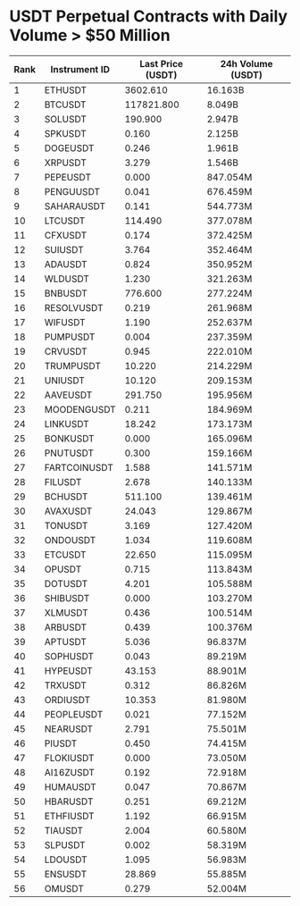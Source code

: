 # USDT Perpetual Contracts with Daily Volume > $50 Million

| Rank | Instrument ID | Last Price (USDT) | 24h Volume (USDT) |
|------|---------------|-------------------|-------------------|
| 1 | ETHUSDT | 3602.610 | 16.163B |
| 2 | BTCUSDT | 117821.800 | 8.049B |
| 3 | SOLUSDT | 190.900 | 2.947B |
| 4 | SPKUSDT | 0.160 | 2.125B |
| 5 | DOGEUSDT | 0.246 | 1.961B |
| 6 | XRPUSDT | 3.279 | 1.546B |
| 7 | PEPEUSDT | 0.000 | 847.054M |
| 8 | PENGUUSDT | 0.041 | 676.459M |
| 9 | SAHARAUSDT | 0.141 | 544.773M |
| 10 | LTCUSDT | 114.490 | 377.078M |
| 11 | CFXUSDT | 0.174 | 372.425M |
| 12 | SUIUSDT | 3.764 | 352.464M |
| 13 | ADAUSDT | 0.824 | 350.952M |
| 14 | WLDUSDT | 1.230 | 321.263M |
| 15 | BNBUSDT | 776.600 | 277.224M |
| 16 | RESOLVUSDT | 0.219 | 261.968M |
| 17 | WIFUSDT | 1.190 | 252.637M |
| 18 | PUMPUSDT | 0.004 | 237.359M |
| 19 | CRVUSDT | 0.945 | 222.010M |
| 20 | TRUMPUSDT | 10.220 | 214.229M |
| 21 | UNIUSDT | 10.120 | 209.153M |
| 22 | AAVEUSDT | 291.750 | 195.956M |
| 23 | MOODENGUSDT | 0.211 | 184.969M |
| 24 | LINKUSDT | 18.242 | 173.173M |
| 25 | BONKUSDT | 0.000 | 165.096M |
| 26 | PNUTUSDT | 0.300 | 159.166M |
| 27 | FARTCOINUSDT | 1.588 | 141.571M |
| 28 | FILUSDT | 2.678 | 140.133M |
| 29 | BCHUSDT | 511.100 | 139.461M |
| 30 | AVAXUSDT | 24.043 | 129.867M |
| 31 | TONUSDT | 3.169 | 127.420M |
| 32 | ONDOUSDT | 1.034 | 119.608M |
| 33 | ETCUSDT | 22.650 | 115.095M |
| 34 | OPUSDT | 0.715 | 113.843M |
| 35 | DOTUSDT | 4.201 | 105.588M |
| 36 | SHIBUSDT | 0.000 | 103.270M |
| 37 | XLMUSDT | 0.436 | 100.514M |
| 38 | ARBUSDT | 0.439 | 100.376M |
| 39 | APTUSDT | 5.036 | 96.837M |
| 40 | SOPHUSDT | 0.043 | 89.219M |
| 41 | HYPEUSDT | 43.153 | 88.901M |
| 42 | TRXUSDT | 0.312 | 86.826M |
| 43 | ORDIUSDT | 10.353 | 81.980M |
| 44 | PEOPLEUSDT | 0.021 | 77.152M |
| 45 | NEARUSDT | 2.791 | 75.501M |
| 46 | PIUSDT | 0.450 | 74.415M |
| 47 | FLOKIUSDT | 0.000 | 73.050M |
| 48 | AI16ZUSDT | 0.192 | 72.918M |
| 49 | HUMAUSDT | 0.047 | 70.867M |
| 50 | HBARUSDT | 0.251 | 69.212M |
| 51 | ETHFIUSDT | 1.192 | 66.915M |
| 52 | TIAUSDT | 2.004 | 60.580M |
| 53 | SLPUSDT | 0.002 | 58.319M |
| 54 | LDOUSDT | 1.095 | 56.983M |
| 55 | ENSUSDT | 28.869 | 55.885M |
| 56 | OMUSDT | 0.279 | 52.004M |
